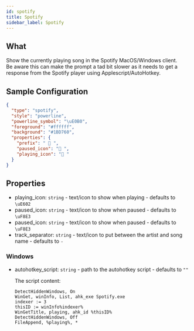 ```yaml
---
id: spotify
title: Spotify
sidebar_label: Spotify
---
```


## What

Show the currently playing song in the Spotify MacOS/Windows client.  
Be aware this can make the prompt a tad bit slower as it needs to get a response from the Spotify player using Applescript/AutoHotkey.

## Sample Configuration

```json
{
  "type": "spotify",
  "style": "powerline",
  "powerline_symbol": "\uE0B0",
  "foreground": "#ffffff",
  "background": "#1BD760",
  "properties": {
    "prefix": "  ",
    "paused_icon": " ",
    "playing_icon": " "
  }
}
```

## Properties

- playing_icon: `string` - text/icon to show when playing - defaults to `\uE602 `
- paused_icon: `string` - text/icon to show when paused - defaults to `\uF8E3 `
- paused_icon: `string` - text/icon to show when paused - defaults to `\uF8E3  `
- track_separator: `string` - text/icon to put between the artist and song name - defaults to ` - `

### Windows

- autohotkey_script: `string` - path to the autohotkey script - defaults to `""`

  The script content:

  ``` AutoHotkey
  DetectHiddenWindows, On
  WinGet, winInfo, List, ahk_exe Spotify.exe
  indexer := 3
  thisID := winInfo%indexer%
  WinGetTitle, playing, ahk_id %thisID%
  DetectHiddenWindows, Off
  FileAppend, %playing%, *
  ```
